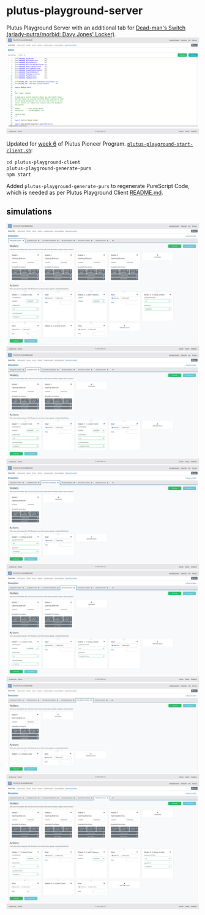 # plutus-playground-server
Plutus Playground Server with an additional tab for [Dead-man's Switch (ariady-putra/morbid: Davy Jones' Locker)](https://github.com/ariady-putra/morbid).
<img src="https://github.com/ariady-putra/plutus-playground-server/blob/main/screenshots/0_DeadManSwitch.png"/>

Updated for [week 6](https://github.com/input-output-hk/plutus-pioneer-program/blob/main/code/week06/cabal.project#L45) of Plutus Pioneer Program.
[`plutus-playground-start-client.sh`](plutus-playground-start-client.sh#L4):
```nix-shell
cd plutus-playground-client
plutus-playground-generate-purs
npm start
```
Added `plutus-playground-generate-purs` to regenerate PureScript Code, which is needed as per Plutus Playground Client [README.md](https://github.com/input-output-hk/plutus-apps/blob/main/plutus-playground-client/README.md#generating-purescript-code).

## simulations
<img src="https://github.com/ariady-putra/plutus-playground-server/blob/main/screenshots/1_DavyJonesLocker.png"/>
<img src="https://github.com/ariady-putra/plutus-playground-server/blob/main/screenshots/2_DuplicateChest.png"/>
<img src="https://github.com/ariady-putra/plutus-playground-server/blob/main/screenshots/3_NoChestToPostpone.png"/>
<img src="https://github.com/ariady-putra/plutus-playground-server/blob/main/screenshots/4_WrongPassword.png"/>
<img src="https://github.com/ariady-putra/plutus-playground-server/blob/main/screenshots/5_NoChestToUnlock.png"/>
<img src="https://github.com/ariady-putra/plutus-playground-server/blob/main/screenshots/6_UnlockTooSoon.png"/>
